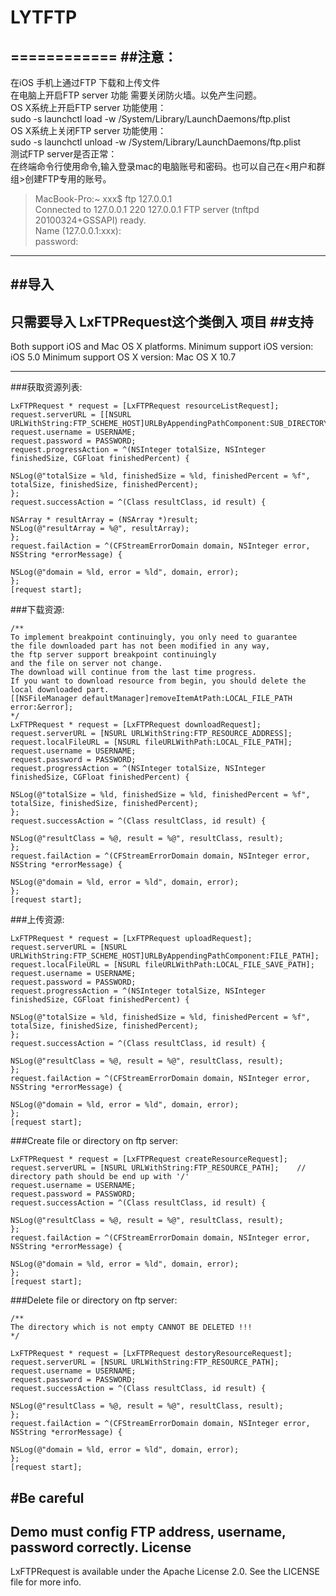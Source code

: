 # LYTFTP
============
##注意：
------------
在iOS 手机上通过FTP 下载和上传文件    
在电脑上开启FTP server 功能 需要关闭防火墙。以免产生问题。   
OS X系统上开启FTP server 功能使用：   
sudo -s launchctl load -w /System/Library/LaunchDaemons/ftp.plist  
OS X系统上关闭FTP server 功能使用：    
sudo -s launchctl unload -w /System/Library/LaunchDaemons/ftp.plist   
测试FTP server是否正常：    
在终端命令行使用命令,输入登录mac的电脑账号和密码。也可以自己在<用户和群组>创建FTP专用的账号。   

>MacBook-Pro:~ xxx$ ftp 127.0.0.1  
>Connected to 127.0.0.1 
>220 127.0.0.1 FTP server (tnftpd 20100324+GSSAPI) ready.  
>Name (127.0.0.1:xxx):   
>password:

-----------
##导入
------------
只需要导入  LxFTPRequest这个类倒入 项目
##支持
------------
Both support iOS and Mac OS X platforms.
Minimum support iOS version: iOS 5.0
Minimum support OS X version: Mac OS X 10.7

-----------
###获取资源列表:
```
LxFTPRequest * request = [LxFTPRequest resourceListRequest];
request.serverURL = [[NSURL URLWithString:FTP_SCHEME_HOST]URLByAppendingPathComponent:SUB_DIRECTORY];
request.username = USERNAME;
request.password = PASSWORD;
request.progressAction = ^(NSInteger totalSize, NSInteger finishedSize, CGFloat finishedPercent) {

NSLog(@"totalSize = %ld, finishedSize = %ld, finishedPercent = %f", totalSize, finishedSize, finishedPercent); 
};
request.successAction = ^(Class resultClass, id result) {

NSArray * resultArray = (NSArray *)result;
NSLog(@"resultArray = %@", resultArray);  
};
request.failAction = ^(CFStreamErrorDomain domain, NSInteger error, NSString *errorMessage) {

NSLog(@"domain = %ld, error = %ld", domain, error);
};
[request start];
```

###下载资源:
```
/**
To implement breakpoint continuingly, you only need to guarantee
the file downloaded part has not been modified in any way, 
the ftp server support breakpoint continuingly
and the file on server not change. 
The download will continue from the last time progress.
If you want to download resource from begin, you should delete the local downloaded part.
[[NSFileManager defaultManager]removeItemAtPath:LOCAL_FILE_PATH error:&error];
*/
LxFTPRequest * request = [LxFTPRequest downloadRequest];
request.serverURL = [NSURL URLWithString:FTP_RESOURCE_ADDRESS];
request.localFileURL = [NSURL fileURLWithPath:LOCAL_FILE_PATH];
request.username = USERNAME;
request.password = PASSWORD;
request.progressAction = ^(NSInteger totalSize, NSInteger finishedSize, CGFloat finishedPercent) {

NSLog(@"totalSize = %ld, finishedSize = %ld, finishedPercent = %f", totalSize, finishedSize, finishedPercent); 
};
request.successAction = ^(Class resultClass, id result) {

NSLog(@"resultClass = %@, result = %@", resultClass, result);  
};
request.failAction = ^(CFStreamErrorDomain domain, NSInteger error, NSString *errorMessage) {

NSLog(@"domain = %ld, error = %ld", domain, error);
};
[request start];
```

###上传资源:
```
LxFTPRequest * request = [LxFTPRequest uploadRequest];
request.serverURL = [NSURL URLWithString:FTP_SCHEME_HOST]URLByAppendingPathComponent:FILE_PATH];  
request.localFileURL = [NSURL fileURLWithPath:LOCAL_FILE_SAVE_PATH];
request.username = USERNAME;
request.password = PASSWORD;         
request.progressAction = ^(NSInteger totalSize, NSInteger finishedSize, CGFloat finishedPercent) {

NSLog(@"totalSize = %ld, finishedSize = %ld, finishedPercent = %f", totalSize, finishedSize, finishedPercent); 
};
request.successAction = ^(Class resultClass, id result) {

NSLog(@"resultClass = %@, result = %@", resultClass, result);
};
request.failAction = ^(CFStreamErrorDomain domain, NSInteger error, NSString *errorMessage) {

NSLog(@"domain = %ld, error = %ld", domain, error);
};
[request start];
```

###Create file or directory on ftp server:
```
LxFTPRequest * request = [LxFTPRequest createResourceRequest];
request.serverURL = [NSURL URLWithString:FTP_RESOURCE_PATH];    // directory path should be end up with '/'
request.username = USERNAME;
request.password = PASSWORD;
request.successAction = ^(Class resultClass, id result) {

NSLog(@"resultClass = %@, result = %@", resultClass, result);
};
request.failAction = ^(CFStreamErrorDomain domain, NSInteger error, NSString *errorMessage) {

NSLog(@"domain = %ld, error = %ld", domain, error);
};
[request start];
```

###Delete file or directory on ftp server:

```
/**
The directory which is not empty CANNOT BE DELETED !!!
*/

LxFTPRequest * request = [LxFTPRequest destoryResourceRequest];
request.serverURL = [NSURL URLWithString:FTP_RESOURCE_PATH];
request.username = USERNAME;
request.password = PASSWORD;
request.successAction = ^(Class resultClass, id result) {

NSLog(@"resultClass = %@, result = %@", resultClass, result);
};
request.failAction = ^(CFStreamErrorDomain domain, NSInteger error, NSString *errorMessage) {

NSLog(@"domain = %ld, error = %ld", domain, error);
};
[request start];
```

#Be careful            
-----------
Demo must config FTP address, username, password correctly.
License
-----------
LxFTPRequest is available under the Apache License 2.0. See the LICENSE file for more info.

